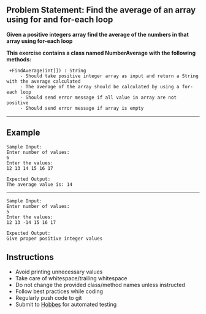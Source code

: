 ## Problem Statement: Find the average of an array using for and for-each loop

**Given a positive integers array find the average of the numbers in that array using for-each loop**

**This exercise contains a class named NumberAverage with the following methods:**

     +FindAverage(int[]) : String  
         - Should take positive integer array as input and return a String with the average calculated
         - The average of the array should be calculated by using a for-each loop 
         - Should send error message if all value in array are not positive
         - Should send error message if array is empty
------------------------------------------------------


## Example
    Sample Input:
    Enter number of values:
    6
    Enter the values:
    12 13 14 15 16 17
    
    Expected Output:
    The average value is: 14
--------------------------------------------------------
    Sample Input:
    Enter number of values:
    5
    Enter the values:
    12 13 -14 15 16 17 
       
    Expected Output:
    Give proper positive integer values


## Instructions

- Avoid printing unnecessary values
- Take care of whitespace/trailing whitespace
- Do not change the provided class/method names unless instructed
- Follow best practices while coding
- Regularly push code to git
- Submit to [Hobbes](https:\\hobbes-ust.stackroute.in) for automated testing
